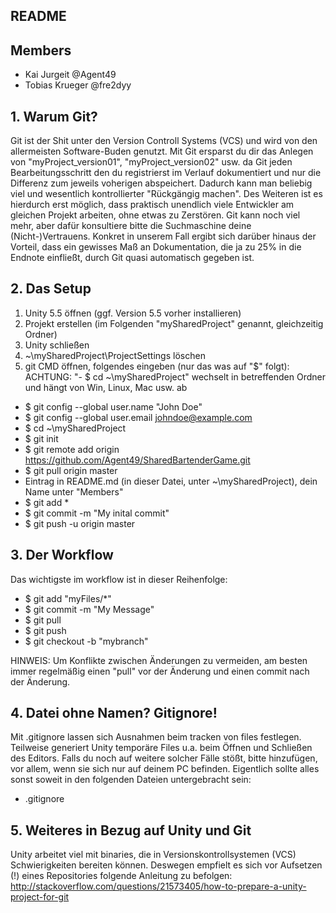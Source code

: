 ## README ##

## Members ##
- Kai Jurgeit @Agent49
- Tobias Krueger @fre2dyy


## 1. Warum Git? ##

Git ist der Shit unter den Version Controll Systems (VCS) und wird von den allermeisten Software-Buden genutzt. Mit Git ersparst du dir das Anlegen von "myProject_version01", "myProject_version02" usw. da Git jeden Bearbeitungsschritt den du registrierst im Verlauf dokumentiert und nur die Differenz zum jeweils voherigen abspeichert. Dadurch kann man beliebig viel und wesentlich kontrollierter "Rückgängig machen". Des Weiteren ist es hierdurch erst möglich, dass praktisch unendlich viele Entwickler am gleichen Projekt arbeiten, ohne etwas zu Zerstören. Git kann noch viel mehr, aber dafür konsultiere bitte die Suchmaschine deine (Nicht-)Vertrauens.
Konkret in unserem Fall ergibt sich darüber hinaus der Vorteil, dass ein gewisses Maß an Dokumentation, die ja zu 25% in die Endnote einfließt, durch Git quasi automatisch gegeben ist.


## 2. Das Setup ##

1. Unity 5.5 öffnen (ggf. Version 5.5 vorher installieren)
2. Projekt erstellen (im Folgenden "mySharedProject" genannt, gleichzeitig Ordner)
3. Unity schließen
4. ~\mySharedProject\ProjectSettings löschen
5. git CMD öffnen, folgendes eingeben (nur das was auf "$" folgt):
ACHTUNG: "- $ cd ~\mySharedProject" wechselt in betreffenden Ordner und hängt von Win, Linux, Mac usw. ab

- $ git config --global user.name "John Doe"
- $ git config --global user.email johndoe@example.com
- $ cd ~\mySharedProject
- $ git init
- $ git remote add origin https://github.com/Agent49/SharedBartenderGame.git
- $ git pull origin master
- Eintrag in README.md (in dieser Datei, unter ~\mySharedProject), dein Name unter "Members"
- $ git add *
- $ git commit -m "My inital commit"
- $ git push -u origin master


## 3. Der Workflow ##

Das wichtigste im workflow ist in dieser Reihenfolge:
- $ git add "myFiles/*"
- $ git commit -m "My Message"
- $ git pull
- $ git push
- $ git checkout -b "mybranch"

HINWEIS:
Um Konflikte zwischen Änderungen zu vermeiden, am besten immer regelmäßig einen "pull" vor der Änderung und einen commit nach der Änderung.


## 4. Datei ohne Namen? Gitignore! ##

Mit .gitignore lassen sich Ausnahmen beim tracken von files festlegen. Teilweise generiert Unity temporäre Files u.a. beim Öffnen und Schließen des Editors. Falls du noch auf weitere solcher Fälle stößt, bitte hinzufügen, vor allem, wenn sie sich nur auf deinem PC befinden. 
Eigentlich sollte alles sonst soweit in den folgenden Dateien untergebracht sein:
- .gitignore

## 5. Weiteres in Bezug auf Unity und Git ##
Unity arbeitet viel mit binaries, die in Versionskontrollsystemen (VCS) Schwierigkeiten bereiten können. Deswegen empfielt es sich vor Aufsetzen (!) eines Repositories folgende Anleitung zu befolgen:
http://stackoverflow.com/questions/21573405/how-to-prepare-a-unity-project-for-git
